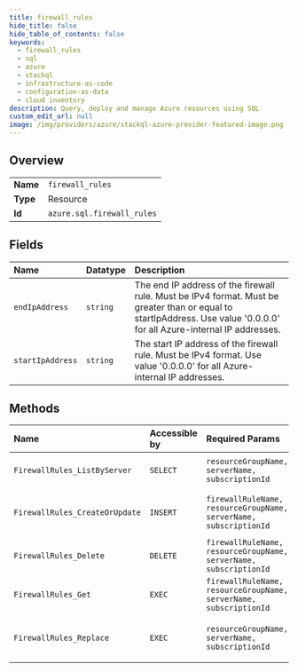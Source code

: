 ```yaml
---
title: firewall_rules
hide_title: false
hide_table_of_contents: false
keywords:
  - firewall_rules
  - sql
  - azure    
  - stackql
  - infrastructure-as-code
  - configuration-as-data
  - cloud inventory
description: Query, deploy and manage Azure resources using SQL
custom_edit_url: null
image: /img/providers/azure/stackql-azure-provider-featured-image.png
---
```

  
    

## Overview
<table><tbody>
<tr><td><b>Name</b></td><td><code>firewall_rules</code></td></tr>
<tr><td><b>Type</b></td><td>Resource</td></tr>
<tr><td><b>Id</b></td><td><code>azure.sql.firewall_rules</code></td></tr>
</tbody></table>

## Fields
| Name | Datatype | Description |
|:-----|:---------|:------------|
| `endIpAddress` | `string` | The end IP address of the firewall rule. Must be IPv4 format. Must be greater than or equal to startIpAddress. Use value '0.0.0.0' for all Azure-internal IP addresses. |
| `startIpAddress` | `string` | The start IP address of the firewall rule. Must be IPv4 format. Use value '0.0.0.0' for all Azure-internal IP addresses. |
## Methods
| Name | Accessible by | Required Params | Description |
|:-----|:--------------|:----------------|:------------|
| `FirewallRules_ListByServer` | `SELECT` | `resourceGroupName, serverName, subscriptionId` | Gets a list of firewall rules. |
| `FirewallRules_CreateOrUpdate` | `INSERT` | `firewallRuleName, resourceGroupName, serverName, subscriptionId` | Creates or updates a firewall rule. |
| `FirewallRules_Delete` | `DELETE` | `firewallRuleName, resourceGroupName, serverName, subscriptionId` | Deletes a firewall rule. |
| `FirewallRules_Get` | `EXEC` | `firewallRuleName, resourceGroupName, serverName, subscriptionId` | Gets a firewall rule. |
| `FirewallRules_Replace` | `EXEC` | `resourceGroupName, serverName, subscriptionId` | Replaces all firewall rules on the server. |
